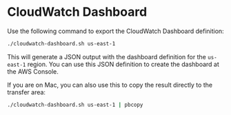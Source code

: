 # CloudWatch Dashboard

Use the following command to export the CloudWatch Dashboard definition:

```bash
./cloudwatch-dashboard.sh us-east-1
```

This will generate a JSON output with the dashboard definition for the `us-east-1` region. You can use this JSON definition to create the dashboard at the AWS Console.

If you are on Mac, you can also use this to copy the result directly to the transfer area:

```bash
./cloudwatch-dashboard.sh us-east-1 | pbcopy
```
